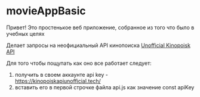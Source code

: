 # movieAppBasic
Привет! Это простенькое веб приложение, собранное из того что было в учебных целях 

Делает запросы на неофициальный API кинопоиска <a href="https://kinopoiskapiunofficial.tech/" target="_blank">Unofficial Kinopoisk API</a>

Для того чтобы пощупать как оно все работает следует:
1) получить в своем аккаунте api key - https://kinopoiskapiunofficial.tech/
2) вставить его в первой строчке файла api.js как значение const apiKey
